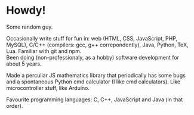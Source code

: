 # Howdy!

Some random guy. 

Occasionally write stuff for fun in: web (HTML, CSS, JavaScript, PHP, MySQL), C/C++ (compilers: gcc, g++ correpondently), Java, Python, TeX, Lua. Familiar with git and npm.  
Been doing (non-professionaly, as a hobby) software development for about 5 years. 

Made a perculiar JS mathematics library that periodically has some bugs 
and a spontaneous Python cmd calculator (I like cmd calculators). 
Like microcontroller stuff, like Arduino. 

Favourite programming languages: C, C++, JavaScript and Java (in that order). 